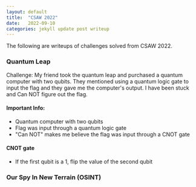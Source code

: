```yaml
---
layout: default
title:  "CSAW 2022"
date:   2022-09-10 
categories: jekyll update post writeup
---
```


The following are writeups of challenges solved from CSAW 2022.

### Quantum Leap
Challenge: My friend took the quantum leap and purchased a quantum computer with two qubits. They mentioned using a quantum logic gate to input the flag and they gave me the computer's output. I have been stuck and Can NOT figure out the flag.

#### Important Info:
* Quantum computer with two qubits
* Flag was input through a quantum logic gate
* "Can NOT" makes me believe the flag was input through a CNOT gate

#### CNOT gate
* If the first qubit is a 1, flip the value of the second qubit

### Our Spy In New Terrain (OSINT)

